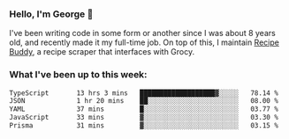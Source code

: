 ### Hello, I'm George 👋

I've been writing code in some form or another since I was about 8 years old, and recently made it my full-time job. On top of this, I maintain [Recipe Buddy](https://github.com/georgegebbett/recipe-buddy), a recipe scraper that interfaces with Grocy.  

<!--
**georgegebbett/georgegebbett** is a ✨ _special_ ✨ repository because its `README.md` (this file) appears on your GitHub profile.

Here are some ideas to get you started:

- 🔭 I’m currently working on ...
- 🌱 I’m currently learning ...
- 👯 I’m looking to collaborate on ...
- 🤔 I’m looking for help with ...
- 💬 Ask me about ...
- 📫 How to reach me: ...
- 😄 Pronouns: ...
- ⚡ Fun fact: ...
-->

### What I've been up to this week:
<!--START_SECTION:waka-->

```txt
TypeScript       13 hrs 3 mins   ███████████████████▓░░░░░   78.14 %
JSON             1 hr 20 mins    ██░░░░░░░░░░░░░░░░░░░░░░░   08.00 %
YAML             37 mins         █░░░░░░░░░░░░░░░░░░░░░░░░   03.77 %
JavaScript       33 mins         ▓░░░░░░░░░░░░░░░░░░░░░░░░   03.30 %
Prisma           31 mins         ▓░░░░░░░░░░░░░░░░░░░░░░░░   03.15 %
```

<!--END_SECTION:waka-->
